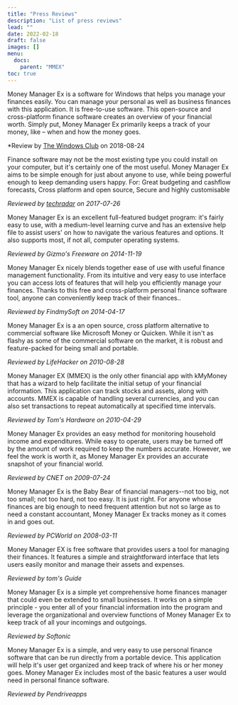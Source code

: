 ```yaml
---
title: "Press Reviews"
description: "List of press reviews"
lead: ""
date: 2022-02-18
draft: false
images: []
menu:
  docs:
    parent: "MMEX"
toc: true
---
```



<i class="fas fa-quote-left"></i> Money Manager Ex is a software for Windows that helps you manage your finances easily. You can manage your personal as well as business finances with this application. It is free-to-use software. This open-source and cross-platform finance software creates an overview of your financial worth. Simply put, Money Manager Ex primarily keeps a track of your money, like – when and how the money goes. <i class="fas fa-quote-right"></i>

*Review by [The Windows Club](https://www.thewindowsclub.com/money-manager-ex-free-personal-finance-software-windows) on 2018-08-24

<i class="fas fa-quote-left"></i> Finance software may not be the most existing type you could install on your computer, but it's certainly one of the most useful. Money Manager Ex aims to be simple enough for just about anyone to use, while being powerful enough to keep demanding users happy. For: Great budgeting and cashflow forecasts, Cross platform and open source, Secure and highly customisable <i class="fas fa-quote-right"></i>

*Reviewed by [techradar](https://www.techradar.com/uk/reviews/money-manager-ex) on 2017-07-26*

<i class="fas fa-quote-left"></i> Money Manager Ex is an excellent full-featured budget program: it's fairly easy to use, with a medium-level learning curve and has an extensive help file to assist users' on how to navigate the various features and options. It also supports most, if not all, computer operating systems. <i class="fas fa-quote-right"></i>

*Reviewed by Gizmo's Freeware on 2014-11-19*

<i class="fas fa-quote-left"></i> Money Manager Ex nicely blends together ease of use with useful finance management functionality. From its intuitive and very easy to use interface you can access lots of features that will help you efficiently manage your finances. Thanks to this free and cross-platform personal finance software tool, anyone can conveniently keep track of their finances.. <i class="fas fa-quote-right"></i>

*Reviewed by FindmySoft on 2014-04-17*

<i class="fas fa-quote-left"></i> Money Manager Ex is a an open source, cross platform alternative to commercial software like Microsoft Money or Quicken. While it isn't as flashy as some of the commercial software on the market, it is robust and feature-packed for being small and portable. <i class="fas fa-quote-right"></i>

*Reviewed by LifeHacker on 2010-08-28*

<i class="fas fa-quote-left"></i> Money Manager EX (MMEX) is the only other financial app with kMyMoney that has a wizard to help facilitate the initial setup of your financial information. This application can track stocks and assets, along with accounts. MMEX is capable of handling several currencies, and you can also set transactions to repeat automatically at specified time intervals. <i class="fas fa-quote-right"></i>

*Reviewed by Tom's Hardware on 2010-04-29*

<i class="fas fa-quote-left"></i> Money Manager Ex provides an easy method for monitoring household income and expenditures. While easy to operate, users may be turned off by the amount of work required to keep the numbers accurate. However, we feel the work is worth it, as Money Manager Ex provides an accurate snapshot of your financial world. <i class="fas fa-quote-right"></i>

*Reviewed by CNET on 2009-07-24*

<i class="fas fa-quote-left"></i> Money Manager Ex is the Baby Bear of financial managers--not too big, not too small; not too hard, not too easy. It is just right. For anyone whose finances are big enough to need frequent attention but not so large as to need a constant accountant, Money Manager Ex tracks money as it comes in and goes out. <i class="fas fa-quote-right"></i>

*Reviewed by PCWorld on 2008-03-11*

<i class="fas fa-quote-left"></i> Money Manager EX is free software that provides users a tool for managing their finances. It features a simple and straightforward interface that lets users easily monitor and manage their assets and expenses. <i class="fas fa-quote-right"></i>

*Reviewed by tom's Guide*

<i class="fas fa-quote-left"></i> Money Manager Ex is a simple yet comprehensive home finances manager that could even be extended to small businesses. It works on a simple principle - you enter all of your financial information into the program and leverage the organizational and overview functions of Money Manager Ex to keep track of all your incomings and outgoings. <i class="fas fa-quote-right"></i>

*Reviewed by Softonic*

<i class="fas fa-quote-left"></i> Money Manager Ex is a simple, and very easy to use personal finance software that can be run directly from a portable device. This application will help it's user get organized and keep track of where his or her money goes. Money Manager Ex includes most of the basic features a user would need in personal finance software. <i class="fas fa-quote-right"></i>

*Reviewed by Pendriveapps*